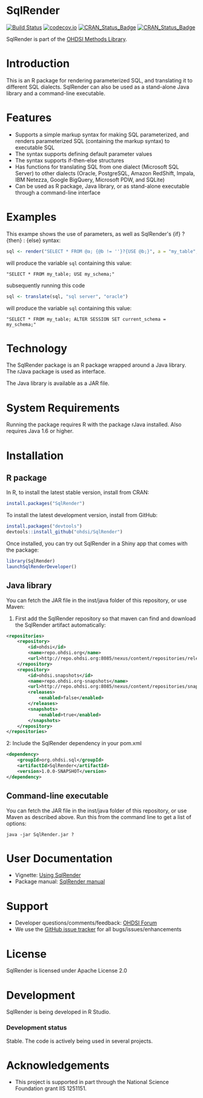 SqlRender
=========

[![Build Status](https://travis-ci.org/OHDSI/SqlRender.svg?branch=master)](https://travis-ci.org/OHDSI/SqlRender)
[![codecov.io](https://codecov.io/github/OHDSI/SqlRender/coverage.svg?branch=master)](https://codecov.io/github/OHDSI/SqlRender?branch=master)
[![CRAN_Status_Badge](http://www.r-pkg.org/badges/version/SqlRender)](https://cran.r-project.org/package=SqlRender)
[![CRAN_Status_Badge](http://cranlogs.r-pkg.org/badges/SqlRender)](https://cran.r-project.org/package=SqlRender)

SqlRender is part of the [OHDSI Methods Library](https://ohdsi.github.io/MethodsLibrary).

Introduction
============
This is an R package for rendering parameterized SQL, and translating it to different SQL dialects. SqlRender can also be used as a stand-alone Java library and a command-line executable.

Features
========
- Supports a simple markup syntax for making SQL parameterized, and renders parameterized SQL (containing the markup syntax) to executable SQL
- The syntax supports defining default parameter values
- The syntax supports if-then-else structures
- Has functions for translating SQL from one dialect (Microsoft SQL Server) to other dialects (Oracle, PostgreSQL, Amazon RedShift, Impala, IBM Netezza, Google BigQuery, Microsoft PDW, and SQLite)
- Can be used as R package, Java library, or as stand-alone executable through a command-line interface

Examples
========
This exampe shows the use of parameters, as well as SqlRender's {if} ? {then} : {else} syntax:

```r
sql <- render("SELECT * FROM @a; {@b != ''}?{USE @b;}", a = "my_table", b = "my_schema")l
```

will produce the variable `sql` containing this value: 

```
"SELECT * FROM my_table; USE my_schema;"
```

subsequently running this code

```r
sql <- translate(sql, "sql server", "oracle")
```

will produce the variable `sql` containing this value: 

```
"SELECT * FROM my_table; ALTER SESSION SET current_schema =  my_schema;"
```

Technology
==========
The SqlRender package is an R package wrapped around a Java library. The rJava package is used as interface.

The Java library is available as a JAR file.

System Requirements
===================
Running the package requires R with the package rJava installed. Also requires Java 1.6 or higher.

Installation
=============
## R package

In R, to install the latest stable version, install from CRAN:

```r
install.packages("SqlRender")
```
  
To install the latest development version, install from GitHub:

```r
install.packages("devtools")
devtools::install_github("ohdsi/SqlRender")
```

Once installed, you can try out SqlRender in a Shiny app that comes with the package:

```r
library(SqlRender)
launchSqlRenderDeveloper()
```

## Java library
You can fetch the JAR file in the inst/java folder of this repository, or use Maven:

1. First add the SqlRender repository so that maven can find and download the SqlRender artifact automatically:
```xml
<repositories>
	<repository>
		<id>ohdsi</id>
		<name>repo.ohdsi.org</name>
		<url>http://repo.ohdsi.org:8085/nexus/content/repositories/releases</url>
	</repository>
	<repository>
		<id>ohdsi.snapshots</id>
		<name>repo.ohdsi.org-snapshots</name>
		<url>http://repo.ohdsi.org:8085/nexus/content/repositories/snapshots</url>
		<releases>
			<enabled>false</enabled>
		</releases>
		<snapshots>
			<enabled>true</enabled>
		</snapshots>
	</repository>
</repositories>
```
2: Include the SqlRender dependency in your pom.xml
```xml
<dependency>
	<groupId>org.ohdsi.sql</groupId>
	<artifactId>SqlRender</artifactId>
	<version>1.0.0-SNAPSHOT</version>
</dependency>
```

## Command-line executable
You can fetch the JAR file in the inst/java folder of this repository, or use Maven as described above. Run this from the command line to get a list of options:
```
java -jar SqlRender.jar ?
```

User Documentation
==================
* Vignette: [Using SqlRender](https://ohdsi.github.io/SqlRender/articles/UsingSqlRender.html)
* Package manual: [SqlRender manual](https://ohdsi.github.io/SqlRender/reference/index.html) 

Support
=======
* Developer questions/comments/feedback: <a href="http://forums.ohdsi.org/c/developers">OHDSI Forum</a>
* We use the <a href="https://github.com/OHDSI/SqlRender/issues">GitHub issue tracker</a> for all bugs/issues/enhancements

License
=======
SqlRender is licensed under Apache License 2.0

Development
===========
SqlRender is being developed in R Studio.

### Development status

Stable. The code is actively being used in several projects.

Acknowledgements
================
- This project is supported in part through the National Science Foundation grant IIS 1251151.

